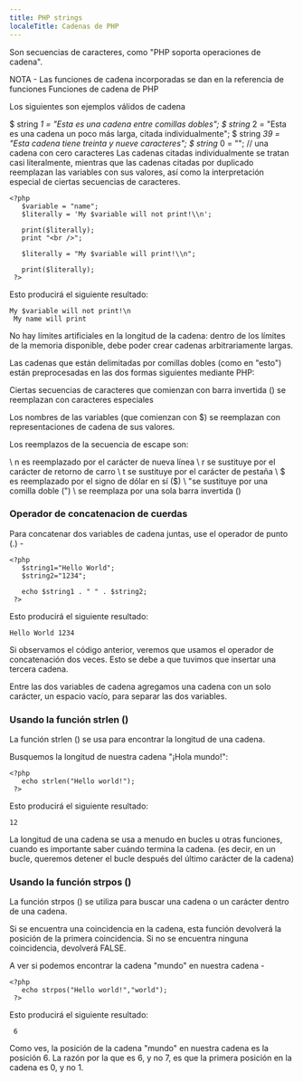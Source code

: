 ```yaml
---
title: PHP strings
localeTitle: Cadenas de PHP
---
```

Son secuencias de caracteres, como "PHP soporta operaciones de cadena".

NOTA - Las funciones de cadena incorporadas se dan en la referencia de funciones Funciones de cadena de PHP

Los siguientes son ejemplos válidos de cadena

$ string _1 = "Esta es una cadena entre comillas dobles"; $ string_ 2 = "Esta es una cadena un poco más larga, citada individualmente"; $ string _39 = "Esta cadena tiene treinta y nueve caracteres"; $ string_ 0 = ""; // una cadena con cero caracteres Las cadenas citadas individualmente se tratan casi literalmente, mientras que las cadenas citadas por duplicado reemplazan las variables con sus valores, así como la interpretación especial de ciertas secuencias de caracteres.
```
<?php 
   $variable = "name"; 
   $literally = 'My $variable will not print!\\n'; 
 
   print($literally); 
   print "<br />"; 
 
   $literally = "My $variable will print!\\n"; 
 
   print($literally); 
 ?> 
```

Esto producirá el siguiente resultado:
```
My $variable will not print!\n 
 My name will print 
```

No hay límites artificiales en la longitud de la cadena: dentro de los límites de la memoria disponible, debe poder crear cadenas arbitrariamente largas.

Las cadenas que están delimitadas por comillas dobles (como en "esto") están preprocesadas en las dos formas siguientes mediante PHP:

Ciertas secuencias de caracteres que comienzan con barra invertida () se reemplazan con caracteres especiales

Los nombres de las variables (que comienzan con $) se reemplazan con representaciones de cadena de sus valores.

Los reemplazos de la secuencia de escape son:

\\ n es reemplazado por el carácter de nueva línea \\ r se sustituye por el carácter de retorno de carro \\ t se sustituye por el carácter de pestaña \\ $ es reemplazado por el signo de dólar en sí ($) \\ "se sustituye por una comilla doble (") \\ se reemplaza por una sola barra invertida ()

### Operador de concatenacion de cuerdas

Para concatenar dos variables de cadena juntas, use el operador de punto (.) -
```
<?php 
   $string1="Hello World"; 
   $string2="1234"; 
 
   echo $string1 . " " . $string2; 
 ?> 
```

Esto producirá el siguiente resultado:
```
Hello World 1234 
```

Si observamos el código anterior, veremos que usamos el operador de concatenación dos veces. Esto se debe a que tuvimos que insertar una tercera cadena.

Entre las dos variables de cadena agregamos una cadena con un solo carácter, un espacio vacío, para separar las dos variables.

### Usando la función strlen ()

La función strlen () se usa para encontrar la longitud de una cadena.

Busquemos la longitud de nuestra cadena "¡Hola mundo!":
```
<?php 
   echo strlen("Hello world!"); 
 ?> 
```

Esto producirá el siguiente resultado:
```
12 
```

La longitud de una cadena se usa a menudo en bucles u otras funciones, cuando es importante saber cuándo termina la cadena. (es decir, en un bucle, queremos detener el bucle después del último carácter de la cadena)

### Usando la función strpos ()

La función strpos () se utiliza para buscar una cadena o un carácter dentro de una cadena.

Si se encuentra una coincidencia en la cadena, esta función devolverá la posición de la primera coincidencia. Si no se encuentra ninguna coincidencia, devolverá FALSE.

A ver si podemos encontrar la cadena "mundo" en nuestra cadena -
```
<?php 
   echo strpos("Hello world!","world"); 
 ?> 
```

Esto producirá el siguiente resultado:
```
 6 
```

Como ves, la posición de la cadena "mundo" en nuestra cadena es la posición 6. La razón por la que es 6, y no 7, es que la primera posición en la cadena es 0, y no 1.
